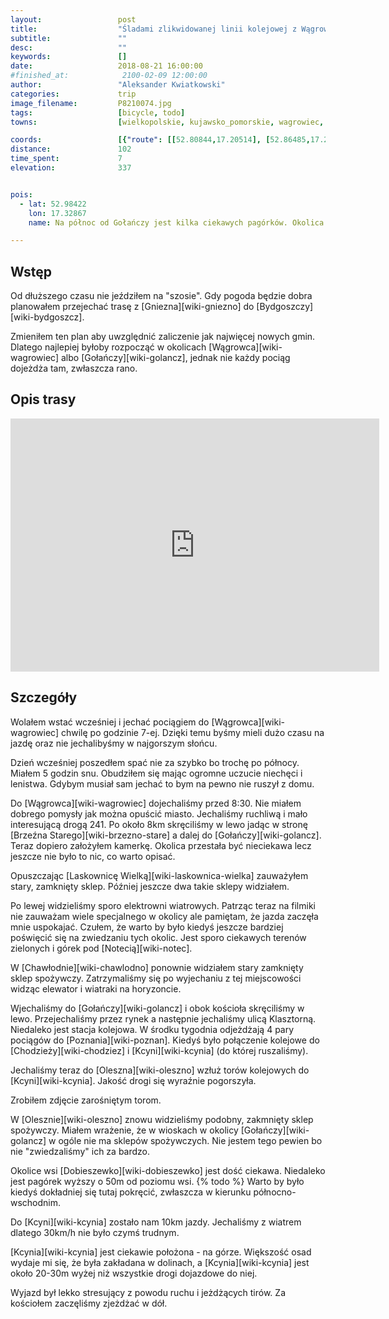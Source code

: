 ```yaml
---
layout:                 post
title:                  "Śladami zlikwidowanej linii kolejowej z Wągrowca do Bydgoszczy"
subtitle:               ""
desc:                   ""
keywords:               []
date:                   2018-08-21 16:00:00
#finished_at:            2100-02-09 12:00:00
author:                 "Aleksander Kwiatkowski"
categories:             trip
image_filename:         P8210074.jpg
tags:                   [bicycle, todo]
towns:                  [wielkopolskie, kujawsko_pomorskie, wagrowiec, golancz, kcynia, szubin, labiszyn, zlotniki_kujawskie]

coords:                 [{"route": [[52.80844,17.20514], [52.86485,17.28925], [52.89987,17.26900], [52.94489,17.30247], [52.96371,17.34006], [52.98366,17.34350], [52.99265,17.39259], [52.99141,17.49044], [52.98810,17.61043], [52.95947,17.62537], [52.95554,17.66090], [52.96495,17.66691], [52.93827,17.74278], [52.93878,17.76578], [52.93351,17.77059], [52.93413,17.83977], [52.95223,17.92388], [52.91591,17.99993], [52.90981,18.08336], [52.90339,18.14086], [52.89604,18.14636], [52.86040,18.13829], [52.85739,18.19751]], "type": "bicycle"}]
distance:               102
time_spent:             7
elevation:              337


pois:
  - lat: 52.98422
    lon: 17.32867
    name: Na północ od Gołańczy jest kilka ciekawych pagórków. Okolica wsi Dobieszewko jest ciekawa.

---
```



## Wstęp

Od dłuższego czasu nie jeździłem na "szosie". Gdy pogoda będzie dobra
planowałem przejechać trasę z [Gniezna][wiki-gniezno] do [Bydgoszczy][wiki-bydgoszcz].

Zmieniłem ten plan aby uwzględnić zaliczenie jak najwięcej nowych gmin.
Dlatego najlepiej byłoby rozpocząć w okolicach [Wągrowca][wiki-wagrowiec]
albo [Gołańczy][wiki-golancz], jednak nie każdy pociąg dojeżdża tam,
zwłaszcza rano.

## Opis trasy

<iframe height='405' width='590' frameborder='0' allowtransparency='true' scrolling='no' src='https://www.strava.com/activities/1787349208/embed/e36a02efbc87dc6e292239d412e5e1e05be53934'></iframe>

## Szczegóły

Wolałem wstać wcześniej i jechać pociągiem do [Wągrowca][wiki-wagrowiec]
chwilę po godzinie 7-ej. Dzięki temu byśmy mieli dużo czasu na jazdę oraz nie
jechalibyśmy w najgorszym słońcu.

Dzień wcześniej poszedłem spać nie za szybko bo trochę po północy. Miałem 5
godzin snu. Obudziłem się mając ogromne uczucie niechęci i lenistwa.
Gdybym musiał sam jechać to bym na pewno nie ruszył z domu.

Do [Wągrowca][wiki-wagrowiec] dojechaliśmy przed 8:30. Nie miałem dobrego pomysły
jak można opuścić miasto. Jechaliśmy ruchliwą i mało interesującą drogą 241.
Po około 8km skręciliśmy w lewo jadąc w stronę [Brzeźna Starego][wiki-brzezno-stare]
a dalej do [Gołańczy][wiki-golancz]. Teraz dopiero założyłem kamerkę.
Okolica przestała być nieciekawa lecz jeszcze nie było to nic, co warto opisać.

Opuszczając [Laskownicę Wielką][wiki-laskownica-wielka] zauważyłem stary,
zamknięty sklep. Później jeszcze dwa takie sklepy widziałem.

Po lewej widzieliśmy sporo elektrowni wiatrowych. Patrząc teraz na filmiki nie zauważam
wiele specjalnego w okolicy ale pamiętam, że jazda zaczęła mnie uspokajać.
Czułem, że warto by było kiedyś jeszcze bardziej poświęcić się na
zwiedzaniu tych okolic. Jest sporo ciekawych terenów zielonych
i górek pod [Notecią][wiki-notec].

W [Chawłodnie][wiki-chawlodno] ponownie widziałem stary zamknięty sklep spożywczy. Zatrzymaliśmy się po wyjechaniu z tej miejscowości
widząc elewator i wiatraki na horyzoncie.

Wjechaliśmy do [Gołańczy][wiki-golancz] i obok kościoła skręciliśmy w lewo.
Przejechaliśmy przez rynek a następnie jechaliśmy ulicą
Klasztorną. Niedaleko jest stacja kolejowa. W środku tygodnia
odjeżdżają 4 pary pociągów do [Poznania][wiki-poznan].
Kiedyś było połączenie kolejowe do [Chodzieży][wiki-chodziez]
i [Kcyni][wiki-kcynia] (do której ruszaliśmy).

Jechaliśmy teraz do [Oleszna][wiki-oleszno] wzłuż torów
kolejowych do [Kcyni][wiki-kcynia]. Jakość drogi się wyraźnie pogorszyła.

Zrobiłem zdjęcie zarośniętym torom.

W [Olesznie][wiki-oleszno] znowu widzieliśmy podobny, zakmnięty
sklep spożywczy. Miałem wrażenie, że w wioskach w okolicy
[Gołańczy][wiki-golancz] w ogóle nie ma sklepów spożywczych. Nie jestem
tego pewien bo nie "zwiedzaliśmy" ich za bardzo.

Okolice wsi [Dobieszewko][wiki-dobieszewko] jest dość ciekawa. Niedaleko
jest pagórek wyższy o 50m od poziomu wsi. {% todo %} Warto by było
kiedyś dokładniej się tutaj pokręcić, zwłaszcza w kierunku północno-wschodnim.

Do [Kcyni][wiki-kcynia] zostało nam 10km jazdy. Jechaliśmy z
wiatrem dlatego 30km/h nie było czymś trudnym.

[Kcynia][wiki-kcynia] jest ciekawie położona - na górze. Większość
osad wydaje mi się, że była zakładana w dolinach, a [Kcynia][wiki-kcynia]
jest około 20-30m wyżej niż wszystkie drogi dojazdowe do niej.

Wyjazd był lekko stresujący z powodu ruchu i jeżdżących tirów.
Za kościołem zaczęliśmy zjeżdżać w dół.
